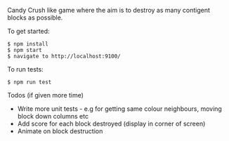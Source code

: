 Candy Crush like game where the aim is to destroy as many contigent blocks as possible.

To get started:

```
$ npm install
$ npm start
$ navigate to http://localhost:9100/
```

To run tests:

```
$ npm run test
```

Todos (if given more time)

- Write more unit tests - e.g for getting same colour neighbours, moving block down columns etc
- Add score for each block destroyed (display in corner of screen)
- Animate on block destruction
